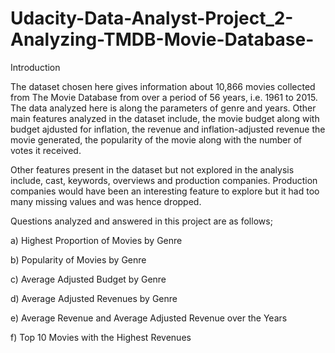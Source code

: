 # Udacity-Data-Analyst-Project_2-Analyzing-TMDB-Movie-Database-
Introduction

The dataset chosen here gives information about 10,866 movies collected from The Movie Database from over a period of 56 years, i.e. 1961 to 2015. The data analyzed here is along the parameters of genre and years. Other main features analyzed in the dataset include, the movie budget along with budget ajdusted for inflation, the revenue and inflation-adjusted revenue the movie generated, the popularity of the movie along with the number of votes it received.

Other features present in the dataset but not explored in the analysis include, cast, keywords, overviews and production companies. Production companies would have been an interesting feature to explore but it had too many missing values and was hence dropped.

Questions analyzed and answered in this project are as follows;

a) Highest Proportion of Movies by Genre

b) Popularity of Movies by Genre

c) Average Adjusted Budget by Genre

d) Average Adjusted Revenues by Genre

e) Average Revenue and Average Adjusted Revenue over the Years

f) Top 10 Movies with the Highest Revenues
